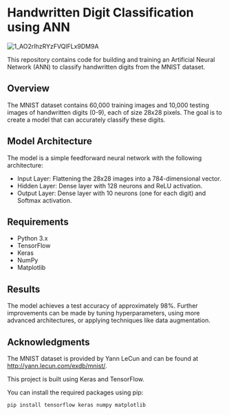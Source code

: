 # Handwritten Digit Classification using ANN 

![1_AO2rIhzRYzFVQlFLx9DM9A](https://github.com/VIS172/Handwritten_Digit_Classification/assets/109724129/2a645865-3cc5-4db0-9b60-9a3da0c663b3)



This repository contains code for building and training an Artificial Neural Network (ANN) to classify handwritten digits from the MNIST dataset.

## Overview

The MNIST dataset contains 60,000 training images and 10,000 testing images of handwritten digits (0-9), each of size 28x28 pixels. The goal is to create a model that can accurately classify these digits.

## Model Architecture

The model is a simple feedforward neural network with the following architecture:
- Input Layer: Flattening the 28x28 images into a 784-dimensional vector.
- Hidden Layer: Dense layer with 128 neurons and ReLU activation.
- Output Layer: Dense layer with 10 neurons (one for each digit) and Softmax activation.

## Requirements

- Python 3.x
- TensorFlow
- Keras
- NumPy
- Matplotlib

## Results
   The model achieves a test accuracy of approximately 98%. Further improvements can be made by tuning hyperparameters, using more advanced architectures, or applying techniques like data augmentation.

## Acknowledgments
  The MNIST dataset is provided by Yann LeCun and can be found at http://yann.lecun.com/exdb/mnist/.

  
  This project is built using Keras and TensorFlow.

You can install the required packages using pip:

```sh
pip install tensorflow keras numpy matplotlib




